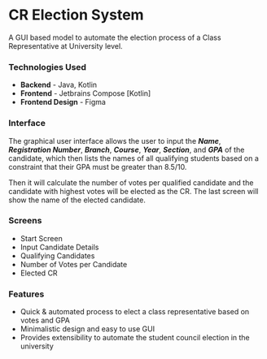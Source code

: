 # CR Election System

A GUI based model to automate the election process of a Class Representative at University level.

### Technologies Used

* **Backend** - Java, Kotlin
* **Frontend** - Jetbrains Compose [Kotlin]
* **Frontend Design** - Figma

### Interface

The graphical user interface allows the user to input the ***Name***, ***Registration Number***, ***Branch***, ***Course***, ***Year***, ***Section***, and ***GPA*** of the candidate, which then lists the names of all qualifying students based on a constraint that their GPA must be greater than 8.5/10.

Then it will calculate the number of votes per qualified candidate and the candidate with highest votes will be elected as the CR. The last screen will show the name of the elected candidate.

### Screens

- Start Screen
- Input Candidate Details
- Qualifying Candidates
- Number of Votes per Candidate
- Elected CR

### Features

- Quick & automated process to elect a class representative based on votes and GPA
- Minimalistic design and easy to use GUI
- Provides extensibility to automate the student council election in the university
